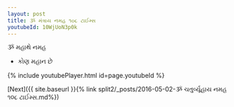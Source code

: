 ```yaml
---
layout: post
title: ૐ મંત્રાય નમહ ૧૦૮ ટાઈમ્સ
youtubeId: 10WjUoN3p0k
---
```

 
 
 ૐ મહાથે નમહ  
 
 -  કોણ મહાન છે 
 
  
 
  
 
 
 
 
 
 


{% include youtubePlayer.html id=page.youtubeId %}
 
[Next]({{ site.baseurl }}{% link  split2/_posts/2016-05-02-ૐ ચતુર્વ્યૂહાય નમહ ૧૦૮ ટાઈમ્સ.md%})
 

